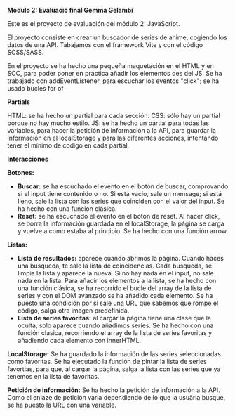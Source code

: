 **Módulo 2: Evaluació final Gemma Gelambí**

Este es el proyecto de evaluación del módulo 2: JavaScript.

El proyecto consiste en crear un buscador de series de anime, cogiendo los datos de una API. Tabajamos con el framework Vite y con el código SCSS/SASS.

En el proyecto se ha hecho una pequeña maquetación en el HTML y en SCC, para poder poner en práctica añadir los elementos des del JS. 
Se ha trabajado con addEventListener, para escuchar los eventos "click"; se ha usado bucles for of

**Partials**

HTML: se ha hecho un partial para cada sección.
CSS: sólo hay un partial porque no hay mucho estilo.
JS: se ha hecho un partial para todas las variables, para hacer la petición de información a la API, para guardar la información en el localStorage y para las diferentes acciones, intentando tener el mínimo de codigo en cada partial. 

**Interacciones**

**Botones:**
- **Buscar:** se ha escuchado el evento en el botón de buscar, comprovando si el input tiene contenido o no. Si está vacio, sale un mensage; si está lleno, sale la lista con las series que coinciden con el valor del input. Se ha hecho con una función clásica.
- **Reset:** se ha escuchado el evento en el botón de reset. Al hacer click, se borra la información guardada en el localStorage, la página se carga y vuelve a como estaba al principio. Se ha hecho con una función arrow.

**Listas:**
- **Lista de resultados:** aparece cuando abrimos la página. Cuando haces una búsqueda, te sale la lista de coincidencias. Cada busqueda, se limpia la lista y aparece la nueva. Si no hay nada en el input, no sale nada en la lista.
Para añadir los elementos a la lista, se ha hecho con una función clásica, se ha recorrido el bucle del array de la lista de series y con el DOM avanzado se ha añadido cada elemento. Se ha puesto una condición por si sale una URL que sabemos que rompe el código, salga otra imagen predefinida.
- **Lista de series favoritas:** al cargar la página tiene una clase que la oculta, solo aparece cuando añadimos series.
Se ha hecho con una función clasica, recorriendo el array de la lista de series favoritas y añadiendo cada elemento con innerHTML.

**LocalStorage:**
Se ha guardado la información de las series seleccionadas como favoritas. 
Se ha ejecutado la función de pintar la lista de series favortias, para que, al cargar la página, salga la lista con las series que ya tenemos en la lista de favoritas.

**Petición de información:**
Se ha hecho la petición de información a la API. Como el enlaze de petición varia dependiendo de lo que la usuària busque, se ha puesto la URL con una variable. 
